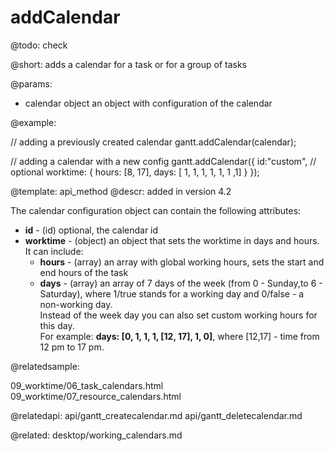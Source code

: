 addCalendar
=============


@todo:
	check 

@short:
	adds a calendar for a task or for a group of tasks

@params:
- calendar		object		an object with configuration of the calendar



@example:

// adding a previously created calendar
gantt.addCalendar(calendar);

// adding a calendar with a new config
gantt.addCalendar({
	id:"custom", // optional
	worktime: {
		hours: [8, 17],
		days: [ 1, 1, 1, 1, 1, 1 ,1]
	}
});


@template:	api_method
@descr:
added in version 4.2


The calendar configuration object can contain the following attributes:

- **id** - (id) optional, the calendar id
- **worktime** - (object) an object that sets the worktime in days and hours. It can include:
	- **hours** - (array) an array with global working hours, sets the start and end hours of the task
    - **days** - (array) an array of 7 days of the week (from 0 - Sunday,to 6 - Saturday), where 1/true stands for a working day and 0/false - a non-working day.    
    Instead of the week day you can also set custom working hours for this day.<br> 
    For example: **days: [0, 1, 1, 1, [12, 17], 1, 0]**, where [12,17] - time from 12 pm to 17 pm.
    
@relatedsample:

09_worktime/06_task_calendars.html
09_worktime/07_resource_calendars.html

@relatedapi:
api/gantt_createcalendar.md
api/gantt_deletecalendar.md

@related:
desktop/working_calendars.md